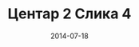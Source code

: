 ---
layout: default
modal-id: 303
date: 2014-07-18
img: centar2/DSC_0358.JPG
alt: image-alt
store: Centar2
title: Центар 2 Слика 4
description: Intro LINQ is query language for C and VB introduced in .NET 3.5 and VS 2008. LINQ simplifies querying by offering one unified language to query different types of data sources. In order to use LINQ to query data source we need LINQ provider. Many providers are posted here and there is option to create our own providers, so basically you can query everything with the right provider. This means that a single query can be used to query data from DB, XML, lists etc.. Query SyntaxLINQ queries can be written in two basic ways.

---